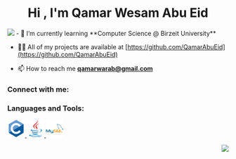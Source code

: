 <h1 align="center">Hi , I'm Qamar Wesam Abu Eid</h1> <img src="https://camo.githubusercontent.com/0c732027af8a28d138e3698181f7be7c9b97d443b4beb9c7ce8ec4cffc6b4767/68747470733a2f2f6d656469612e67697068792e636f6d2f6d656469612f6876524a434c467a6361737252346961377a2f67697068792e676966" data-canonical-src="https://media.giphy.com/media/hvRJCLFzcasrR4ia7z/giphy.gif" style="max-width: 100%; display: inline-block;" data-target="animated-image.originalImage">
- 🌱 I’m currently learning **Computer Science @ Birzeit University**

- 👨‍💻 All of my projects are available at [https://github.com/QamarAbuEid](https://github.com/QamarAbuEid)

- 📫 How to reach me **qamarwarab@gmail.com**

<h3 align="left">Connect with me:</h3>
<p align="left">
</p>

<h3 align="left">Languages and Tools:</h3>
<p align="left"> <a href="https://www.cprogramming.com/" target="_blank" rel="noreferrer"> <img src="https://raw.githubusercontent.com/devicons/devicon/master/icons/c/c-original.svg" alt="c" width="40" height="40"/> </a> <a href="https://www.java.com" target="_blank" rel="noreferrer"> <img src="https://raw.githubusercontent.com/devicons/devicon/master/icons/java/java-original.svg" alt="java" width="40" height="40"/> </a> <a href="https://www.mysql.com/" target="_blank" rel="noreferrer"> <img src="https://raw.githubusercontent.com/devicons/devicon/master/icons/mysql/mysql-original-wordmark.svg" alt="mysql" width="40" height="40"/> </a> </p> 


<img align="right" height="150" src="https://camo.githubusercontent.com/7f54641ec3f01cda590a50afaca3574dd2353259cd3106677a184ac67a7ea2ca/68747470733a2f2f6d65646961312e74656e6f722e636f6d2f6d2f5f444f426a6e477370594141414141432f636f64652d636f64696e672e676966" data-canonical-src="https://media1.tenor.com/m/_DOBjnGspYAAAAAC/code-coding.gif" style="max-width: 100%; display: inline-block;" class="rich-diff-level-one" data-target="animated-image.originalImage">
